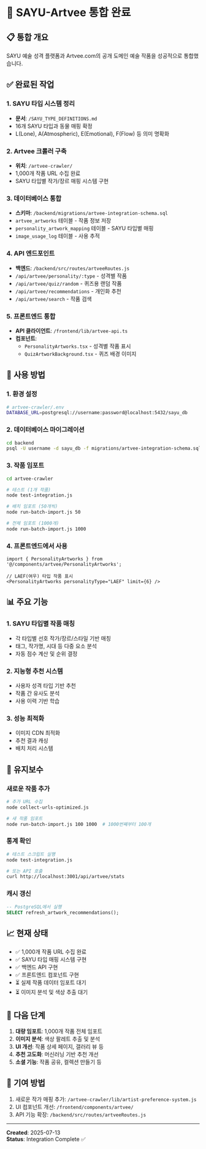 # 🎨 SAYU-Artvee 통합 완료

## 📋 통합 개요

SAYU 예술 성격 플랫폼과 Artvee.com의 공개 도메인 예술 작품을 성공적으로 통합했습니다.

## ✅ 완료된 작업

### 1. SAYU 타입 시스템 정리
- **문서**: `/SAYU_TYPE_DEFINITIONS.md`
- 16개 SAYU 타입과 동물 매핑 확정
- L(Lone), A(Atmospheric), E(Emotional), F(Flow) 등 의미 명확화

### 2. Artvee 크롤러 구축
- **위치**: `/artvee-crawler/`
- 1,000개 작품 URL 수집 완료
- SAYU 타입별 작가/장르 매핑 시스템 구현

### 3. 데이터베이스 통합
- **스키마**: `/backend/migrations/artvee-integration-schema.sql`
- `artvee_artworks` 테이블 - 작품 정보 저장
- `personality_artwork_mapping` 테이블 - SAYU 타입별 매핑
- `image_usage_log` 테이블 - 사용 추적

### 4. API 엔드포인트
- **백엔드**: `/backend/src/routes/artveeRoutes.js`
- `/api/artvee/personality/:type` - 성격별 작품
- `/api/artvee/quiz/random` - 퀴즈용 랜덤 작품
- `/api/artvee/recommendations` - 개인화 추천
- `/api/artvee/search` - 작품 검색

### 5. 프론트엔드 통합
- **API 클라이언트**: `/frontend/lib/artvee-api.ts`
- **컴포넌트**: 
  - `PersonalityArtworks.tsx` - 성격별 작품 표시
  - `QuizArtworkBackground.tsx` - 퀴즈 배경 이미지

## 🚀 사용 방법

### 1. 환경 설정
```bash
# artvee-crawler/.env
DATABASE_URL=postgresql://username:password@localhost:5432/sayu_db
```

### 2. 데이터베이스 마이그레이션
```bash
cd backend
psql -U username -d sayu_db -f migrations/artvee-integration-schema.sql
```

### 3. 작품 임포트
```bash
cd artvee-crawler

# 테스트 (1개 작품)
node test-integration.js

# 배치 임포트 (50개씩)
node run-batch-import.js 50

# 전체 임포트 (1000개)
node run-batch-import.js 1000
```

### 4. 프론트엔드에서 사용
```tsx
import { PersonalityArtworks } from '@/components/artvee/PersonalityArtworks';

// LAEF(여우) 타입 작품 표시
<PersonalityArtworks personalityType="LAEF" limit={6} />
```

## 📊 주요 기능

### 1. SAYU 타입별 작품 매칭
- 각 타입별 선호 작가/장르/스타일 기반 매칭
- 태그, 작가명, 시대 등 다중 요소 분석
- 자동 점수 계산 및 순위 결정

### 2. 지능형 추천 시스템
- 사용자 성격 타입 기반 추천
- 작품 간 유사도 분석
- 사용 이력 기반 학습

### 3. 성능 최적화
- 이미지 CDN 최적화
- 추천 결과 캐싱
- 배치 처리 시스템

## 🔧 유지보수

### 새로운 작품 추가
```bash
# 추가 URL 수집
node collect-urls-optimized.js

# 새 작품 임포트
node run-batch-import.js 100 1000  # 1000번째부터 100개
```

### 통계 확인
```bash
# 테스트 스크립트 실행
node test-integration.js

# 또는 API 호출
curl http://localhost:3001/api/artvee/stats
```

### 캐시 갱신
```sql
-- PostgreSQL에서 실행
SELECT refresh_artwork_recommendations();
```

## 📈 현재 상태

- ✅ 1,000개 작품 URL 수집 완료
- ✅ SAYU 타입 매핑 시스템 구현
- ✅ 백엔드 API 구현
- ✅ 프론트엔드 컴포넌트 구현
- ⏳ 실제 작품 데이터 임포트 대기
- ⏳ 이미지 분석 및 색상 추출 대기

## 🎯 다음 단계

1. **대량 임포트**: 1,000개 작품 전체 임포트
2. **이미지 분석**: 색상 팔레트 추출 및 분석
3. **UI 개선**: 작품 상세 페이지, 갤러리 뷰 등
4. **추천 고도화**: 머신러닝 기반 추천 개선
5. **소셜 기능**: 작품 공유, 컬렉션 만들기 등

## 🤝 기여 방법

1. 새로운 작가 매핑 추가: `/artvee-crawler/lib/artist-preference-system.js`
2. UI 컴포넌트 개선: `/frontend/components/artvee/`
3. API 기능 확장: `/backend/src/routes/artveeRoutes.js`

---

**Created**: 2025-07-13  
**Status**: Integration Complete ✅